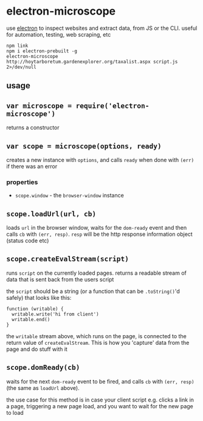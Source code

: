 # electron-microscope

use [electron](http://electron.atom.io/) to inspect websites and extract data, from JS or the CLI. useful for automation, testing, web scraping, etc

```
npm link
npm i electron-prebuilt -g
electron-microscope http://hoytarboretum.gardenexplorer.org/taxalist.aspx script.js 2>/dev/null
```

## usage

## `var microscope = require('electron-microscope')`

returns a constructor

## `var scope = microscope(options, ready)`

creates a new instance with `options`, and calls `ready` when done with `(err)` if there was an error

### properties

- `scope.window` - the `browser-window` instance

## `scope.loadUrl(url, cb)`

loads `url` in the browser window, waits for the `dom-ready` event and then calls `cb` with `(err, resp)`. `resp` will be the http response information object (status code etc)

## `scope.createEvalStream(script)`

runs `script` on the currently loaded pages. returns a readable stream of data that is sent back from the users script

the `script` should be a string (or a function that can be `.toString()`'d safely) that looks like this:

```
function (writable) {
  writable.write('hi from client')
  writable.end()
}
```

the `writable` stream above, which runs on the page, is connected to the return value of `createEvalStream`. This is how you 'capture' data from the page and do stuff with it

## `scope.domReady(cb)`

waits for the next `dom-ready` event to be fired, and calls `cb` with `(err, resp)` (the same as `loadUrl` above).

the use case for this method is in case your client script e.g. clicks a link in a page, triggering a new page load, and you want to wait for the new page to load
